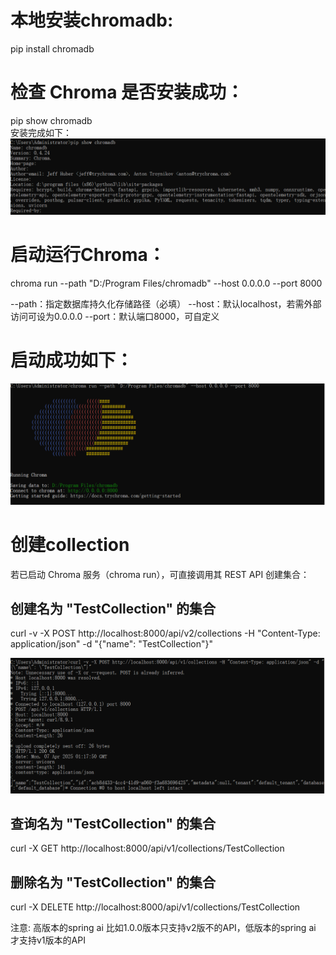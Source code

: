 
# 本地安装chromadb:

pip install chromadb

# 检查 Chroma 是否安装成功：
pip show chromadb  
安装完成如下：
![img_show_chromadb.png](images/img_show_chromadb.png)

# 启动运行Chroma：

chroma run --path "D:/Program Files/chromadb" --host 0.0.0.0 --port 8000

--path：指定数据库持久化存储路径（必填）
--host：默认localhost，若需外部访问可设为0.0.0.0
--port：默认端口8000，可自定义

# 启动成功如下：

![img_run_chroma.png](images/img_run_chroma.png)


# 创建collection

若已启动 Chroma 服务（chroma run），可直接调用其 REST API 创建集合：

## 创建名为 "TestCollection" 的集合

curl -v -X POST http://localhost:8000/api/v2/collections -H "Content-Type: application/json" -d "{\"name\": \"TestCollection\"}"

![img_chroma_TestCollection.png](images/img_chroma_TestCollection.png)

## 查询名为 "TestCollection" 的集合
curl -X GET http://localhost:8000/api/v1/collections/TestCollection

## 删除名为 "TestCollection" 的集合
curl -X DELETE http://localhost:8000/api/v1/collections/TestCollection

注意: 高版本的spring ai 比如1.0.0版本只支持v2版不的API，低版本的spring ai 才支持v1版本的API